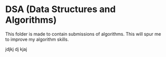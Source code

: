 # DSA (Data Structures and Algorithms)

This folder is made to contain submissions of algorithms.
This will spur me to improve my algorithm skills.

jdjkj dj kjaj 
